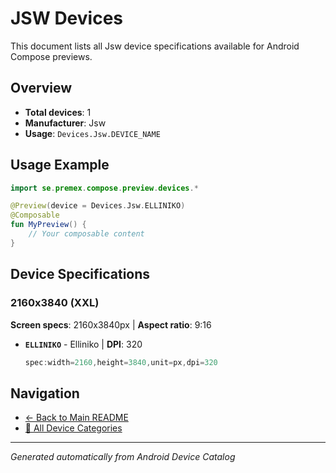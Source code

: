# JSW Devices

This document lists all Jsw device specifications available for Android Compose previews.

## Overview

- **Total devices**: 1
- **Manufacturer**: Jsw
- **Usage**: `Devices.Jsw.DEVICE_NAME`

## Usage Example

```kotlin
import se.premex.compose.preview.devices.*

@Preview(device = Devices.Jsw.ELLINIKO)
@Composable
fun MyPreview() {
    // Your composable content
}
```

## Device Specifications

### 2160x3840 (XXL)

**Screen specs**: 2160x3840px | **Aspect ratio**: 9:16

- **`ELLINIKO`** - Elliniko | **DPI**: 320
  ```kotlin
  spec:width=2160,height=3840,unit=px,dpi=320
  ```

## Navigation

- [← Back to Main README](../../README.md)
- [📱 All Device Categories](../README.md)

---
*Generated automatically from Android Device Catalog*
